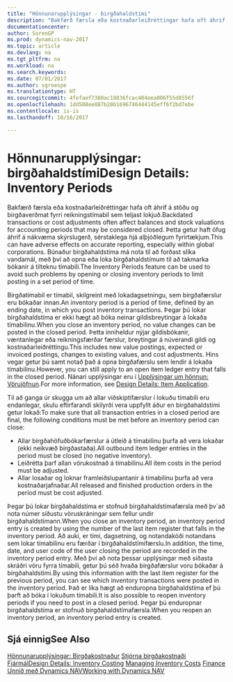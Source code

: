 ```yaml
---
title: "Hönnunarupplýsingar - birgðahaldstími"
description: "Bakfærð færsla eða kostnaðarleiðréttingar hafa oft áhrif á stöðu og birgðaverðmat fyrri reikningstímabil sem teljast lokjuð. Þetta getur haft öfug áhrif á nákvæma skýrslugerð, sérstaklega hjá alþjóðlegum fyrirtækjum. Búnaður birgðahaldstíma má nota til að forðast slíka vandamál, með því að opna eða loka birgðahaldstímum til að takmarka bókanir á tilteknu tímabili."
documentationcenter: 
author: SorenGP
ms.prod: dynamics-nav-2017
ms.topic: article
ms.devlang: na
ms.tgt_pltfrm: na
ms.workload: na
ms.search.keywords: 
ms.date: 07/01/2017
ms.author: sgroespe
ms.translationtype: HT
ms.sourcegitcommit: 4fefaef7380ac10836fcac404eea006f55d8556f
ms.openlocfilehash: 1dd508ee887b28b1696746444145eff6f2bd7ebe
ms.contentlocale: is-is
ms.lasthandoff: 10/16/2017

---
```

# <a name="design-details-inventory-periods"></a><span data-ttu-id="10c8c-105">Hönnunarupplýsingar: birgðahaldstími</span><span class="sxs-lookup"><span data-stu-id="10c8c-105">Design Details: Inventory Periods</span></span>
<span data-ttu-id="10c8c-106">Bakfærð færsla eða kostnaðarleiðréttingar hafa oft áhrif á stöðu og birgðaverðmat fyrri reikningstímabil sem teljast lokjuð.</span><span class="sxs-lookup"><span data-stu-id="10c8c-106">Backdated transactions or cost adjustments often affect balances and stock valuations for accounting periods that may be considered closed.</span></span> <span data-ttu-id="10c8c-107">Þetta getur haft öfug áhrif á nákvæma skýrslugerð, sérstaklega hjá alþjóðlegum fyrirtækjum.</span><span class="sxs-lookup"><span data-stu-id="10c8c-107">This can have adverse effects on accurate reporting, especially within global corporations.</span></span> <span data-ttu-id="10c8c-108">Búnaður birgðahaldstíma má nota til að forðast slíka vandamál, með því að opna eða loka birgðahaldstímum til að takmarka bókanir á tilteknu tímabili.</span><span class="sxs-lookup"><span data-stu-id="10c8c-108">The Inventory Periods feature can be used to avoid such problems by opening or closing inventory periods to limit posting in a set period of time.</span></span>  

 <span data-ttu-id="10c8c-109">Birgðatímabil er tímabil, skilgreint með lokadagsetningu, sem birgðafærslur eru bókaðar innan.</span><span class="sxs-lookup"><span data-stu-id="10c8c-109">An inventory period is a period of time, defined by an ending date, in which you post inventory transactions.</span></span> <span data-ttu-id="10c8c-110">Þegar þú lokar birgðahaldstíma er ekki hægt að bóka neinar gildisbreytingar á lokaða tímabilinu.</span><span class="sxs-lookup"><span data-stu-id="10c8c-110">When you close an inventory period, no value changes can be posted in the closed period.</span></span> <span data-ttu-id="10c8c-111">Þetta inniheldur nýjar gildisbókanir, væntanlegar eða reikningsfærðar færslur, breytingar á núverandi gildi og kostnaðarleiðréttingu.</span><span class="sxs-lookup"><span data-stu-id="10c8c-111">This includes new value postings, expected or invoiced postings, changes to existing values, and cost adjustments.</span></span> <span data-ttu-id="10c8c-112">Hins vegar getur þú samt notað það á opna birgðafærslu sem lendir á lokaða tímabilinu.</span><span class="sxs-lookup"><span data-stu-id="10c8c-112">However, you can still apply to an open item ledger entry that falls in the closed period.</span></span> <span data-ttu-id="10c8c-113">Nánari upplýsingar eru í [Upplýsingar um hönnun: Vörujöfnun](design-details-item-application.md).</span><span class="sxs-lookup"><span data-stu-id="10c8c-113">For more information, see [Design Details: Item Application](design-details-item-application.md).</span></span>  

 <span data-ttu-id="10c8c-114">Til að ganga úr skugga um að allar viðskiptifærslur í lokuðu tímabili eru endanlegar, skulu eftirfarandi skilyrði vera uppfyllt áður en birgðahaldstími getur lokað:</span><span class="sxs-lookup"><span data-stu-id="10c8c-114">To make sure that all transaction entries in a closed period are final, the following conditions must be met before an inventory period can close:</span></span>  

-   <span data-ttu-id="10c8c-115">Allar birgðahöfuðbókarfærslur á útleið á tímabilinu þurfa að vera lokaðar (ekki neikvæð birgðastaða).</span><span class="sxs-lookup"><span data-stu-id="10c8c-115">All outbound item ledger entries in the period must be closed (no negative inventory).</span></span>  
-   <span data-ttu-id="10c8c-116">Leiðrétta þarf allan vörukostnað á tímabilinu.</span><span class="sxs-lookup"><span data-stu-id="10c8c-116">All item costs in the period must be adjusted.</span></span>  
-   <span data-ttu-id="10c8c-117">Allar losaðar og loknar framleiðslupantanir á tímabilinu þurfa að vera kostnaðarjafnaðar.</span><span class="sxs-lookup"><span data-stu-id="10c8c-117">All released and finished production orders in the period must be cost adjusted.</span></span>  

 <span data-ttu-id="10c8c-118">Þegar þú lokar birgðahaldstíma er stofnuð birgðahaldstímafærsla með þv´að nota númer síðustu vöruskráningar sem fellur undir birgðahaldstímann.</span><span class="sxs-lookup"><span data-stu-id="10c8c-118">When you close an inventory period, an inventory period entry is created by using the number of the last item register that falls in the inventory period.</span></span> <span data-ttu-id="10c8c-119">Að auki, er tími, dagsetning, og notandakóði notandans sem lokar tímabilinu eru færðar í birgðahaldstímifærslu.</span><span class="sxs-lookup"><span data-stu-id="10c8c-119">In addition, the time, date, and user code of the user closing the period are recorded in the inventory period entry.</span></span> <span data-ttu-id="10c8c-120">Með því að nota þessar upplýsingar með síðasta skráðri vöru fyrra tímabili, getur þú séð hvaða birgðafærslur voru bókaðar á birgðahaldstími.</span><span class="sxs-lookup"><span data-stu-id="10c8c-120">By using this information with the last item register for the previous period, you can see which inventory transactions were posted in the inventory period.</span></span> <span data-ttu-id="10c8c-121">Það er líka hægt að enduropna birgðahaldstíma ef þú þarft að bóka í lokuðum tímabili.</span><span class="sxs-lookup"><span data-stu-id="10c8c-121">It is also possible to reopen inventory periods if you need to post in a closed period.</span></span> <span data-ttu-id="10c8c-122">Þegar þú enduropnar birgðahaldstíma er stofnuð birgðahaldstímafærsla.</span><span class="sxs-lookup"><span data-stu-id="10c8c-122">When you reopen an inventory period, an inventory period entry is created.</span></span>  

## <a name="see-also"></a><span data-ttu-id="10c8c-123">Sjá einnig</span><span class="sxs-lookup"><span data-stu-id="10c8c-123">See Also</span></span>  
 <span data-ttu-id="10c8c-124">[Hönnunarupplýsingar: Birgðakostnaður](design-details-inventory-costing.md) [Stjórna birgðakostnaði](finance-manage-inventory-costs.md) [Fjármál](finance.md)</span><span class="sxs-lookup"><span data-stu-id="10c8c-124">[Design Details: Inventory Costing](design-details-inventory-costing.md) [Managing Inventory Costs](finance-manage-inventory-costs.md) [Finance](finance.md)</span></span>  
 [<span data-ttu-id="10c8c-125">Unnið með Dynamics NAV</span><span class="sxs-lookup"><span data-stu-id="10c8c-125">Working with Dynamics NAV</span></span>](ui-work-product.md)

